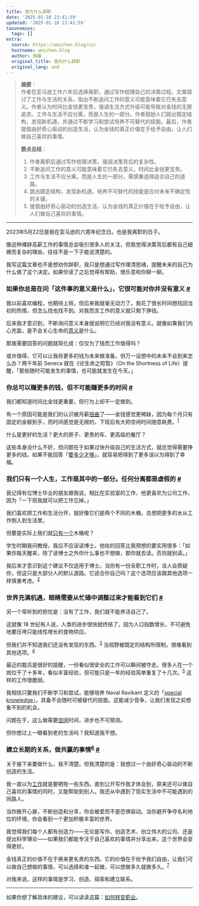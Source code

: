 ```yaml
---
title: 我为什么辞职
date: '2025-01-10 23:41:59'
updated: '2025-01-10 23:41:59'
taxonomies:
  tags: []
extra:
  source: https://weichen.blog/cz/
  hostname: weichen.blog
  author: 炜晨
  original_title: 我为什么辞职
  original_lang: und
---
```


> **摘要**：  
> 作者在亚马逊工作六年后选择离职，通过写作梳理自己的决策过程。文章探讨了工作与生活的关系，指出不断追问工作的意义可能意味着它已失去意义。作者认为时间比金钱更宝贵，强调生活方式升级可能导致对金钱的无限追求。工作与生活不应分离，而是人生的一部分。作者鼓励人们跳出既定结构，发现新机遇，并通过不断学习和尝试培养不可替代的技能。最后，作者提倡由好奇心驱动的创造生活，认为金钱的真正价值在于给予自由，让人们做自己喜欢的事情。
> 
> **要点总结**：  
> 1. 作者离职后通过写作梳理决策，强调决策背后的复杂性。  
> 2. 不断追问工作的意义可能意味着它已失去意义，时间比金钱更宝贵。  
> 3. 工作与生活不应分离，而是人生的一部分，需慎重选择适合自己的道路。  
> 4. 跳出既定结构，发现新机遇，培养不可替代的技能是应对未来不确定性的关键。  
> 5. 提倡由好奇心驱动的创造生活，认为金钱的真正价值在于给予自由，让人们做自己喜欢的事情。

---

2023年5月22日是我在亚马逊的六周年纪念日。也是我离职的日子。

像这种裸辞高薪工作的事情总会吸引很多人的关注，但我觉得决策背后都有自己细微而复杂的理由，往往不是一下子能说清楚的。

我写这篇文章也不是想劝你辞职，我只是想通过写作理清思绪，提醒未来的自己为什么做了这个决定。如果你读了之后觉得有帮助，很乐意和你聊一聊。

### 如果你总是在问「这件事的意义是什么」，它很可能对你并没有意义 [#](https://weichen.blog/cz/#%e5%a6%82%e6%9e%9c%e4%bd%a0%e6%80%bb%e6%98%af%e5%9c%a8%e9%97%ae%e8%bf%99%e4%bb%b6%e4%ba%8b%e7%9a%84%e6%84%8f%e4%b9%89%e6%98%af%e4%bb%80%e4%b9%88%e5%ae%83%e5%be%88%e5%8f%af%e8%83%bd%e5%af%b9%e4%bd%a0%e5%b9%b6%e6%b2%a1%e6%9c%89%e6%84%8f%e4%b9%89)

我以前喜欢编程，也期待上班，但后来我就毫无动力了。我花了很长时间想找回当初的热情，但怎么找也找不到。对我而言工作的意义就只剩下挣钱。

后来我才意识到，不断询问意义本身就说明它已经对我没有意义。就像如果我们内心充盈，是不会关心生命的[意义](https://weichen.blog/lp2/)是什么。

那我需要回答的问题就简化成：仅仅为了钱而工作值得吗？

或许值得，它可以让我存更多的钱为未来做准备。但万一设想中的未来不会到来怎么办？两千年前 Seneca 就在《论生命之短暂》（On the Shortness of Life）提醒，「那些随时可能发生的事情，也可能就发生在今天。」

### 你总可以赚更多的钱，但不可能赚更多的时间 [#](https://weichen.blog/cz/#%e4%bd%a0%e6%80%bb%e5%8f%af%e4%bb%a5%e8%b5%9a%e6%9b%b4%e5%a4%9a%e7%9a%84%e9%92%b1%e4%bd%86%e4%b8%8d%e5%8f%af%e8%83%bd%e8%b5%9a%e6%9b%b4%e5%a4%9a%e7%9a%84%e6%97%b6%e9%97%b4)

我们都知道时间比金钱更重要，但行为上却不一定做到。

有一个原因可能是我们的认识被月薪[扭曲](https://weichen.blog/tw/)了——金钱感觉更稀缺，因为每个月只有固定的金额到手，而时间感觉是无限的，下班后有大把空闲时间随意耗费。<sup id="fnref:1"><a href="https://weichen.blog/cz/#fn:1" role="doc-noteref">1</a></sup>

什么是更好的生活？更大的房子、更贵的车、更高级的餐厅？

这些本身没什么不好，但问题在于如果过快升级自己的生活方式，就总觉得需要挣更多的钱。如果不能回答「[要多少才够](https://weichen.blog/enough/)」，就容易把得到了更多误以为得到了幸福。

### 我们只有一个人生，工作是其中的一部分。任何分离都是虚假的 [#](https://weichen.blog/cz/#%e6%88%91%e4%bb%ac%e5%8f%aa%e6%9c%89%e4%b8%80%e4%b8%aa%e4%ba%ba%e7%94%9f%e5%b7%a5%e4%bd%9c%e6%98%af%e5%85%b6%e4%b8%ad%e7%9a%84%e4%b8%80%e9%83%a8%e5%88%86%e4%bb%bb%e4%bd%95%e5%88%86%e7%a6%bb%e9%83%bd%e6%98%af%e8%99%9a%e5%81%87%e7%9a%84)

我记得有位博士毕业的朋友跟我说，相比在实验室的工作，他更喜欢为公司工作，因为「一下班我就可以把工作忘掉。」

我们喜欢把工作和生活分开，就好像它们是两个不同的木桶，总想把更多的水从工作倒入到生活里。

但要是实际上我们就[只有一个](https://weichen.blog/money-is-life-energy)木桶呢？

学生时期我问教授，我应不应该读博士。他给的回答比我预想的要实用很多：「如果你每天醒来，除了读博士之外你什么事也不想做，那你就去读。否则就别读。」

我后来才意识到这个建议不仅适用于博士。当你有一份全职工作时，没人会质疑你，但这只是大部分人的默认道路。它适合你自己吗？这个选项应该跟其他选项一样慎重考虑。<sup id="fnref:2"><a href="https://weichen.blog/cz/#fn:2" role="doc-noteref">2</a></sup>

### 世界充满机遇，眼睛需要从忙碌中调整过来才能看到它们 [#](https://weichen.blog/cz/#%e4%b8%96%e7%95%8c%e5%85%85%e6%bb%a1%e6%9c%ba%e9%81%87%e7%9c%bc%e7%9d%9b%e9%9c%80%e8%a6%81%e4%bb%8e%e5%bf%99%e7%a2%8c%e4%b8%ad%e8%b0%83%e6%95%b4%e8%bf%87%e6%9d%a5%e6%89%8d%e8%83%bd%e7%9c%8b%e5%88%b0%e5%ae%83%e4%bb%ac)

另一个常听到的担忧是：没有了工作，我们就不能养活自己了。

这就像 18 世纪有人说，人类的进步很快就终结了，因为人口指数增长，不可避免地要压垮只能线性增长的食物供应。

但我们并不知道我们还没有发现的东西。<sup id="fnref:3"><a href="https://weichen.blog/cz/#fn:3" role="doc-noteref">3</a></sup> 当视野被既定的结构所限制，很难看到其他选项。<sup id="fnref:4"><a href="https://weichen.blog/cz/#fn:4" role="doc-noteref">4</a></sup>

最近的裁员是很好的提醒，一份看似很安全的工作可以瞬间被夺走。很多人在一个岗位干了十多年，看似丰富经验，但可能只是一年的经验简单重复了十几次。<sup id="fnref:5"><a href="https://weichen.blog/cz/#fn:5" role="doc-noteref">5</a></sup> 这样的工作很脆弱。

我相信只要我们不断学习和尝试，能够培养 Naval Ravikant 定义的「[special knowledge](https://nav.al/specific-knowledge)」，具备不会随时可被替代的技能。这能减少竞争，让我们发现之前想象不到的机会。

问题在于，这么做需要[空闲](https://weichen.blog/no-busy)时间，进步也不可预测。

但你想过上一眼看到老的生活吗？我知道我不想。

### 建立长期的关系，做共赢的事情<sup id="fnref:6"><a href="https://weichen.blog/cz/#fn:6" role="doc-noteref">6</a></sup> [#](https://weichen.blog/cz/#%e5%bb%ba%e7%ab%8b%e9%95%bf%e6%9c%9f%e7%9a%84%e5%85%b3%e7%b3%bb%e5%81%9a%e5%85%b1%e8%b5%a2%e7%9a%84%e4%ba%8b%e6%83%85lt)

关于接下来要做什么，我不清楚。但我清楚的是：我想过一个由好奇心驱动的不断创造的生活。

我一直以为[工作](https://weichen.blog/work)就是要牺牲一些东西。直到公开写作我才体会到，原来还可以做自己喜欢的事情的同时，又能帮助到别人。我还从中遇到了现实生活中不可能遇到的同路人。

当你敞开心扉，不断创造和分享，你会被爱而不是恐惧驱动。当你避开争夺名利地位的环境，你会看到一个更加积极丰富的世界。

我觉得我们每个人都有创造力——无论是写作、创造艺术、创立伟大的公司、还是提出科学理论——如果我们都能专注于自己喜欢的事情并分享出来，这个世界会变得更好。

金钱真正的价值不在于换来更名贵的东西。它的价值在于给予我们自由，让我们可以做自己想做的事情，可以选择和谁一起做，可以想做多久就做多久。<sup id="fnref:7"><a href="https://weichen.blog/cz/#fn:7" role="doc-noteref">7</a></sup>

对我来说，这样的事情是学习、创造、探索和建立联系。

---

如果你想了解具体的建议，可以读读这篇：[如何转变职业](https://weichen.blog/career-change/)。